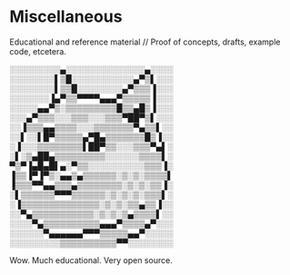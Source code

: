 Miscellaneous
=============

Educational and reference material // Proof of concepts, drafts, example code, etcetera.

░░░░░░░░░▄░░░░░░░░░░░░░░▄░░░░  
░░░░░░░░▌▒█░░░░░░░░░░░▄▀▒▌░░░  
░░░░░░░░▌▒▒█░░░░░░░░▄▀▒▒▒▐░░░  
░░░░░░░▐▄▀▒▒▀▀▀▀▄▄▄▀▒▒▒▒▒▐░░░  
░░░░░▄▄▀▒░▒▒▒▒▒▒▒▒▒█▒▒▄█▒▐░░░  
░░░▄▀▒▒▒░░░▒▒▒░░░▒▒▒▀██▀▒▌░░░  
░░▐▒▒▒▄▄▒▒▒▒░░░▒▒▒▒▒▒▒▀▄▒▒▌░░  
░░▌░░▌█▀▒▒▒▒▒▄▀█▄▒▒▒▒▒▒▒█▒▐░░  
░▐░░░▒▒▒▒▒▒▒▒▌██▀▒▒░░░▒▒▒▀▄▌░  
░▌░▒▄██▄▒▒▒▒▒▒▒▒▒░░░░░░▒▒▒▒▌░  
▀▒▀▐▄█▄█▌▄░▀▒▒░░░░░░░░░░▒▒▒▐░  
▐▒▒▐▀▐▀▒░▄▄▒▄▒▒▒▒▒▒░▒░▒░▒▒▒▒▌  
▐▒▒▒▀▀▄▄▒▒▒▄▒▒▒▒▒▒▒▒░▒░▒░▒▒▐░  
░▌▒▒▒▒▒▒▀▀▀▒▒▒▒▒▒░▒░▒░▒░▒▒▒▌░  
░▐▒▒▒▒▒▒▒▒▒▒▒▒▒▒░▒░▒░▒▒▄▒▒▐░░  
░░▀▄▒▒▒▒▒▒▒▒▒▒▒░▒░▒░▒▄▒▒▒▒▌░░  
░░░░▀▄▒▒▒▒▒▒▒▒▒▒▄▄▄▀▒▒▒▒▄▀░░░  
░░░░░░▀▄▄▄▄▄▄▀▀▀▒▒▒▒▒▄▄▀░░░░░  
░░░░░░░░░▒▒▒▒▒▒▒▒▒▒▀▀░░░░░░░░  
  
Wow. Much educational. Very open source.

